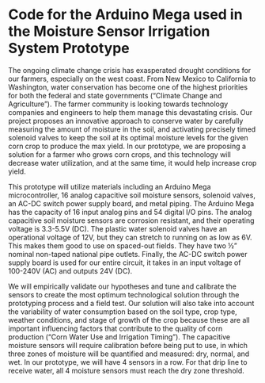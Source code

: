 # Code for the Arduino Mega used in the Moisture Sensor Irrigation System Prototype

The ongoing climate change crisis has exasperated drought conditions for our farmers, especially on the west coast. From New Mexico to California to Washington, water conservation has become one of the highest priorities for both the federal and state governments (“Climate Change and Agriculture”). The farmer community is looking towards technology companies and engineers to help them manage this devastating crisis. Our project proposes an innovative approach to conserve water by carefully measuring the amount of moisture in the soil, and activating precisely timed solenoid valves to keep the soil at its optimal moisture levels for the given corn crop to produce the max yield. In our prototype, we are proposing a solution for a farmer who grows corn crops, and this technology will decrease water utilization, and at the same time, it would help increase crop yield. 

This prototype will utilize materials including an Arduino Mega microcontroller, 16 analog capacitive soil moisture sensors, solenoid valves, an AC-DC switch power supply board, and metal piping. The Arduino Mega has the capacity of 16 input analog pins and 54 digital I/O pins. The analog capacitive soil moisture sensors are corrosion resistant, and their operating voltage is 3.3-5.5V (DC). The plastic water solenoid valves have an operational voltage of 12V, but they can stretch to running on as low as 6V. This makes them good to use on spaced-out fields. They have two ½” nominal non-taped national pipe outlets. Finally, the AC-DC switch power supply board is used for our entire circuit, it takes in an input voltage of 100-240V (AC) and outputs 24V (DC). 

We will empirically validate our hypotheses and tune and calibrate the sensors to create the most optimum technological solution through the prototyping process and a field test.  Our solution will also take into account the variability of water consumption based on the soil type, crop type, weather conditions, and stage of growth of the crop because these are all important influencing factors that contribute to the quality of corn production (“Corn Water Use and Irrigation Timing”). The capacitive moisture sensors will require calibration before being put to use, in which three zones of moisture will be quantified and measured: dry, normal, and wet. In our prototype, we will have 4 sensors in a row. For that drip line to receive water, all 4 moisture sensors must reach the dry zone threshold.
